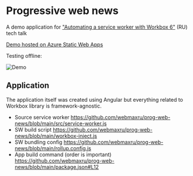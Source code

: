 # Progressive web news

A demo application for ["Automating a service worker with Workbox 6"](https://slides.com/webmax/workbox-6-ru) (RU) tech talk

[Demo hosted on Azure Static Web Apps](https://black-beach-0a05a8c1e.azurestaticapps.net/)

Testing offline:

![Demo](https://github.com/webmaxru/prog-web-news/raw/main/src/assets/img/wb6.gif)

## Application

The application itself was created using Angular but everything related to Workbox library is framework-agnostic.

* Source service worker https://github.com/webmaxru/prog-web-news/blob/main/src/service-worker.js
* SW build script https://github.com/webmaxru/prog-web-news/blob/main/workbox-inject.js
* SW bundling config https://github.com/webmaxru/prog-web-news/blob/main/rollup.config.js
* App build command (order is important) https://github.com/webmaxru/prog-web-news/blob/main/package.json#L12

